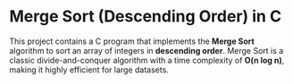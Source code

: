# Merge Sort (Descending Order) in C

This project contains a C program that implements the **Merge Sort** algorithm to sort an array of integers in **descending order**. Merge Sort is a classic divide-and-conquer algorithm with a time complexity of **O(n log n)**, making it highly efficient for large datasets.
